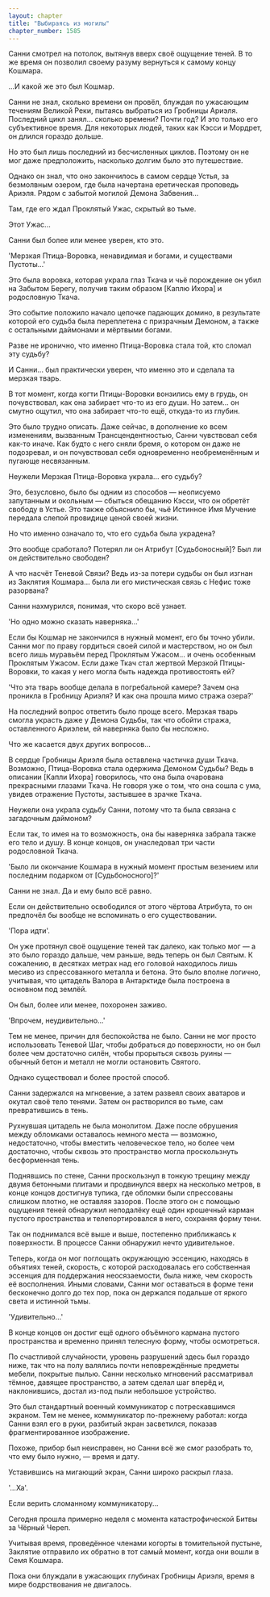 ```yaml
---
layout: chapter
title: "Выбираясь из могилы"
chapter_number: 1585
---
```




Санни смотрел на потолок, вытянув вверх своё ощущение теней. В то же время он позволил своему разуму вернуться к самому концу Кошмара.

...И какой же это был Кошмар.

Санни не знал, сколько времени он провёл, блуждая по ужасающим течениям Великой Реки, пытаясь выбраться из Гробницы Ариэля. Последний цикл занял... сколько времени? Почти год? И это только его субъективное время. Для некоторых людей, таких как Кэсси и Мордрет, он длился гораздо дольше.

Но это был лишь последний из бесчисленных циклов. Поэтому он не мог даже предположить, насколько долгим было это путешествие.

Однако он знал, что оно закончилось в самом сердце Устья, за безмолвным озером, где была начертана еретическая проповедь Ариэля. Рядом с забытой могилой Демона Забвения...

Там, где его ждал Проклятый Ужас, скрытый во тьме.

Этот Ужас...

Санни был более или менее уверен, кто это.

'Мерзкая Птица-Воровка, ненавидимая и богами, и существами Пустоты...'

Это была воровка, которая украла глаз Ткача и чьё порождение он убил на Забытом Берегу, получив таким образом [Каплю Ихора] и родословную Ткача.

Это событие положило начало цепочке падающих домино, в результате которой его судьба была переплетена с призрачным Демоном, а также с остальными даймонами и мёртвыми богами.

Разве не иронично, что именно Птица-Воровка стала той, кто сломал эту судьбу?

И Санни... был практически уверен, что именно это и сделала та мерзкая тварь.

В тот момент, когда когти Птицы-Воровки вонзились ему в грудь, он почувствовал, как она забирает что-то из его души. Но затем... он смутно ощутил, что она забирает что-то ещё, откуда-то из глубин.

Это было трудно описать. Даже сейчас, в дополнение ко всем изменениям, вызванным Трансцендентностью, Санни чувствовал себя как-то иначе. Как будто с него сняли бремя, о котором он даже не подозревал, и он почувствовал себя одновременно необременённым и пугающе несвязанным.

Неужели Мерзкая Птица-Воровка украла... его судьбу?

Это, безусловно, было бы одним из способов — неописуемо запутанным и окольным — сбыться обещанию Кэсси, что он обретёт свободу в Устье. Это также объяснило бы, чьё Истинное Имя Мучение передала слепой провидице ценой своей жизни.

Но что именно означало то, что его судьба была украдена?

Это вообще сработало? Потерял ли он Атрибут [Судьбоносный]? Был ли он действительно свободен?

А что насчёт Теневой Связи? Ведь из-за потери судьбы он был изгнан из Заклятия Кошмара... была ли его мистическая связь с Нефис тоже разорвана?

Санни нахмурился, понимая, что скоро всё узнает.

'Но одно можно сказать наверняка...'

Если бы Кошмар не закончился в нужный момент, его бы точно убили. Санни мог по праву гордиться своей силой и мастерством, но он был всего лишь муравьём перед Проклятым Ужасом... и очень особенным Проклятым Ужасом. Если даже Ткач стал жертвой Мерзкой Птицы-Воровки, то какая у него могла быть надежда противостоять ей?

'Что эта тварь вообще делала в погребальной камере? Зачем она проникла в Гробницу Ариэля? И как она прошла мимо стража озера?'

На последний вопрос ответить было проще всего. Мерзкая тварь смогла украсть даже у Демона Судьбы, так что обойти стража, оставленного Ариэлем, ей наверняка было бы несложно.

Что же касается двух других вопросов...

В сердце Гробницы Ариэля была оставлена частичка души Ткача. Возможно, Птица-Воровка стала одержима Демоном Судьбы? Ведь в описании [Капли Ихора] говорилось, что она была очарована прекрасными глазами Ткача. Не говоря уже о том, что она сошла с ума, увидев отражение Пустоты, застывшее в зрачке Ткача.

Неужели она украла судьбу Санни, потому что та была связана с загадочным даймоном?

Если так, то имея на то возможность, она бы наверняка забрала также его тело и душу. В конце концов, он унаследовал три части родословной Ткача.

'Было ли окончание Кошмара в нужный момент простым везением или последним подарком от [Судьбоносного]?'

Санни не знал. Да и ему было всё равно.

Если он действительно освободился от этого чёртова Атрибута, то он предпочёл бы вообще не вспоминать о его существовании.

'Пора идти'.

Он уже протянул своё ощущение теней так далеко, как только мог — а это было гораздо дальше, чем раньше, ведь теперь он был Святым. К сожалению, в десятках метрах над его головой находилось лишь месиво из спрессованного металла и бетона. Это было вполне логично, учитывая, что цитадель Валора в Антарктиде была построена в основном под землёй.

Он был, более или менее, похоронен заживо.

'Впрочем, неудивительно...'

Тем не менее, причин для беспокойства не было. Санни не мог просто использовать Теневой Шаг, чтобы добраться до поверхности, но он был более чем достаточно силён, чтобы прорыться сквозь руины — обычный бетон и металл не могли остановить Святого.

Однако существовал и более простой способ.

Санни задержался на мгновение, а затем развеял своих аватаров и окутал своё тело тенями. Затем он растворился во тьме, сам превратившись в тень.

Рухнувшая цитадель не была монолитом. Даже после обрушения между обломками оставалось немного места — возможно, недостаточно, чтобы вместить человеческое тело, но более чем достаточно, чтобы сквозь это пространство могла проскользнуть бесформенная тень.

Поднявшись по стене, Санни проскользнул в тонкую трещину между двумя бетонными плитами и продвинулся вверх на несколько метров, в конце концов достигнув тупика, где обломки были спрессованы слишком плотно, не оставляя зазоров. После этого он с помощью ощущения теней обнаружил неподалёку ещё один крошечный карман пустого пространства и телепортировался в него, сохраняя форму тени.

Так он поднимался всё выше и выше, постепенно приближаясь к поверхности. В процессе Санни обнаружил нечто удивительное.

Теперь, когда он мог поглощать окружающую эссенцию, находясь в объятиях теней, скорость, с которой расходовалась его собственная эссенция для поддержания неосязаемости, была ниже, чем скорость её восполнения. Иными словами, Санни мог оставаться в форме тени бесконечно долго до тех пор, пока он держался подальше от яркого света и истинной тьмы.

'Удивительно...'

В конце концов он достиг ещё одного объёмного кармана пустого пространства и временно принял телесную форму, чтобы осмотреться.

По счастливой случайности, уровень разрушений здесь был гораздо ниже, так что на полу валялись почти неповреждённые предметы мебели, покрытые пылью. Санни несколько мгновений рассматривал тёмное, давящее пространство, а затем сделал шаг вперёд и, наклонившись, достал из-под пыли небольшое устройство.

Это был стандартный военный коммуникатор с потрескавшимся экраном. Тем не менее, коммуникатор по-прежнему работал: когда Санни взял его в руки, разбитый экран засветился, показав фрагментированное изображение.

Похоже, прибор был неисправен, но Санни всё же смог разобрать то, что ему было нужно, — время и дату.

Уставившись на мигающий экран, Санни широко раскрыл глаза.

'...Ха'.

Если верить сломанному коммуникатору...

Сегодня прошла примерно неделя с момента катастрофической Битвы за Чёрный Череп.

Учитывая время, проведённое членами когорты в томительной пустыне, Заклятие отправило их обратно в тот самый момент, когда они вошли в Семя Кошмара.

Пока они блуждали в ужасающих глубинах Гробницы Ариэля, время в мире бодрствования не двигалось.

